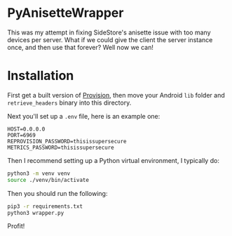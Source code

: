 # PyAnisetteWrapper
This was my attempt in fixing SideStore's anisette issue with too many devices per server. What if we could give the client the server instance once, and then use that forever? Well now we can!

# Installation
First get a built version of [Provision](https://github.com/Nythepegasus/Provision), then move your Android `lib` folder and `retrieve_headers` binary into this directory.

Next you'll set up a `.env` file, here is an example one:
```
HOST=0.0.0.0
PORT=6969
REPROVISION_PASSWORD=thisissupersecure
METRICS_PASSWORD=thisissupersecure
```

Then I recommend setting up a Python virtual environment, I typically do:

```bash
python3 -m venv venv
source ./venv/bin/activate
```

Then you should run the following:

```bash
pip3 -r requirements.txt
python3 wrapper.py
```
Profit!
